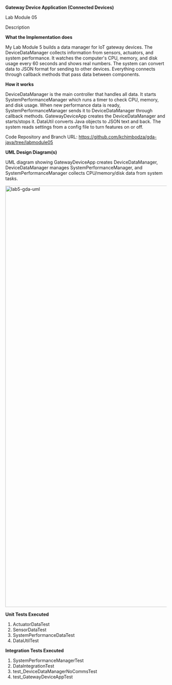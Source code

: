 **Gateway Device Application (Connected Devices)**

Lab Module 05

Description

**What the Implementation does**

My Lab Module 5 builds a data manager for IoT gateway devices. The DeviceDataManager collects information from sensors, actuators, and system performance. It watches the computer's CPU, memory, and disk usage every 60 seconds and shows real numbers. The system can convert data to JSON format for sending to other devices. Everything connects through callback methods that pass data between components.

**How it works**

DeviceDataManager is the main controller that handles all data. It starts SystemPerformanceManager which runs a timer to check CPU, memory, and disk usage. When new performance data is ready, SystemPerformanceManager sends it to DeviceDataManager through callback methods. GatewayDeviceApp creates the DeviceDataManager and starts/stops it. DataUtil converts Java objects to JSON text and back. The system reads settings from a config file to turn features on or off.

Code Repository and Branch
URL: https://github.com/kchimbodza/gda-java/tree/labmodule05

**UML Design Diagram(s)**

UML diagram showing GatewayDeviceApp creates DeviceDataManager, DeviceDataManager manages SystemPerformanceManager, and SystemPerformanceManager collects CPU/memory/disk data from system tasks.

<img width="2944" height="1315" alt="lab5-gda-uml" src="https://github.com/user-attachments/assets/d6b9609f-ba9c-4b8c-9598-95359e5c5381" />


**Unit Tests Executed**

1. ActuatorDataTest
2. SensorDataTest
3. SystemPerformanceDataTest
4. DataUtilTest

**Integration Tests Executed**

1. SystemPerformanceManagerTest
2. DataIntegrationTest
3. test_DeviceDataManagerNoCommsTest
4. test_GatewayDeviceAppTest
